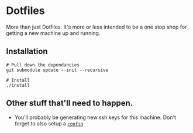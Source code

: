 # Dotfiles

More than just Dotfiles. It's more or less intended to be a one stop shop for getting a new machine up and running.

## Installation

```shell
# Pull down the dependancies
git submodule update --init --recursive

# Install
./install
```

## Other stuff that'll need to happen.

- You'll probably be generating new ssh keys for this machine. Don't forget to also setup a [`config`](http://stackoverflow.com/questions/3466626/add-private-key-permanently-with-ssh-add-on-ubuntu)